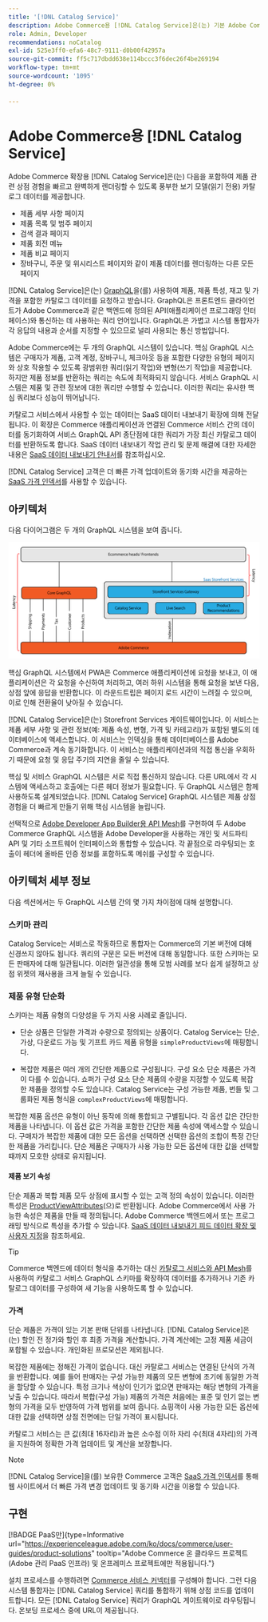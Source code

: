 ```yaml
---
title: '[!DNL Catalog Service]'
description: Adobe Commerce용 [!DNL Catalog Service]은(는) 기본 Adobe Commerce GraphQL 쿼리보다 훨씬 빠르게 제품 표시 페이지 및 제품 목록 페이지의 콘텐츠를 검색할 수 있는 방법을 제공합니다.
role: Admin, Developer
recommendations: noCatalog
exl-id: 525e3ff0-efa6-48c7-9111-d0b00f42957a
source-git-commit: ff5c717dbdd638e114bccc3f6dec26f4be269194
workflow-type: tm+mt
source-wordcount: '1095'
ht-degree: 0%

---
```


# Adobe Commerce용 [!DNL Catalog Service]

Adobe Commerce 확장용 [!DNL Catalog Service]은(는) 다음을 포함하여 제품 관련 상점 경험을 빠르고 완벽하게 렌더링할 수 있도록 풍부한 보기 모델(읽기 전용) 카탈로그 데이터를 제공합니다.

* 제품 세부 사항 페이지
* 제품 목록 및 범주 페이지
* 검색 결과 페이지
* 제품 회전 메뉴
* 제품 비교 페이지
* 장바구니, 주문 및 위시리스트 페이지와 같이 제품 데이터를 렌더링하는 다른 모든 페이지

[!DNL Catalog Service]은(는) [GraphQL](https://graphql.org/)을(를) 사용하여 제품, 제품 특성, 재고 및 가격을 포함한 카탈로그 데이터를 요청하고 받습니다. GraphQL은 프론트엔드 클라이언트가 Adobe Commerce과 같은 백엔드에 정의된 API(애플리케이션 프로그래밍 인터페이스)와 통신하는 데 사용하는 쿼리 언어입니다. GraphQL은 가볍고 시스템 통합자가 각 응답의 내용과 순서를 지정할 수 있으므로 널리 사용되는 통신 방법입니다.

Adobe Commerce에는 두 개의 GraphQL 시스템이 있습니다. 핵심 GraphQL 시스템은 구매자가 제품, 고객 계정, 장바구니, 체크아웃 등을 포함한 다양한 유형의 페이지와 상호 작용할 수 있도록 광범위한 쿼리(읽기 작업)와 변형(쓰기 작업)을 제공합니다. 하지만 제품 정보를 반환하는 쿼리는 속도에 최적화되지 않습니다. 서비스 GraphQL 시스템은 제품 및 관련 정보에 대한 쿼리만 수행할 수 있습니다. 이러한 쿼리는 유사한 핵심 쿼리보다 성능이 뛰어납니다.

카탈로그 서비스에서 사용할 수 있는 데이터는 SaaS 데이터 내보내기 확장에 의해 전달됩니다. 이 확장은 Commerce 애플리케이션과 연결된 Commerce 서비스 간의 데이터를 동기화하여 서비스 GraphQL API 종단점에 대한 쿼리가 가장 최신 카탈로그 데이터를 반환하도록 합니다. SaaS 데이터 내보내기 작업 관리 및 문제 해결에 대한 자세한 내용은 [SaaS 데이터 내보내기 안내서](../data-export/overview.md)를 참조하십시오.

[!DNL Catalog Service] 고객은 더 빠른 가격 업데이트와 동기화 시간을 제공하는 [SaaS 가격 인덱서](../price-index/price-indexing.md)를 사용할 수 있습니다.

## 아키텍처

다음 다이어그램은 두 개의 GraphQL 시스템을 보여 줍니다.

![카탈로그 아키텍처 다이어그램](assets/catalog-service-architecture.png)

핵심 GraphQL 시스템에서 PWA은 Commerce 애플리케이션에 요청을 보내고, 이 애플리케이션은 각 요청을 수신하여 처리하고, 여러 하위 시스템을 통해 요청을 보낸 다음, 상점 앞에 응답을 반환합니다. 이 라운드트립은 페이지 로드 시간이 느려질 수 있으며, 이로 인해 전환율이 낮아질 수 있습니다.

[!DNL Catalog Service]은(는) Storefront Services 게이트웨이입니다. 이 서비스는 제품 세부 사항 및 관련 정보(예: 제품 속성, 변형, 가격 및 카테고리)가 포함된 별도의 데이터베이스에 액세스합니다. 이 서비스는 인덱싱을 통해 데이터베이스를 Adobe Commerce과 계속 동기화합니다.
이 서비스는 애플리케이션과의 직접 통신을 우회하기 때문에 요청 및 응답 주기의 지연을 줄일 수 있습니다.

핵심 및 서비스 GraphQL 시스템은 서로 직접 통신하지 않습니다. 다른 URL에서 각 시스템에 액세스하고 호출에는 다른 헤더 정보가 필요합니다. 두 GraphQL 시스템은 함께 사용하도록 설계되었습니다. [!DNL Catalog Service] GraphQL 시스템은 제품 상점 경험을 더 빠르게 만들기 위해 핵심 시스템을 늘립니다.

선택적으로 [Adobe Developer App Builder용 API Mesh](https://developer.adobe.com/graphql-mesh-gateway/)를 구현하여 두 Adobe Commerce GraphQL 시스템을 Adobe Developer을 사용하는 개인 및 서드파티 API 및 기타 소프트웨어 인터페이스와 통합할 수 있습니다. 각 끝점으로 라우팅되는 호출이 헤더에 올바른 인증 정보를 포함하도록 메쉬를 구성할 수 있습니다.

## 아키텍처 세부 정보

다음 섹션에서는 두 GraphQL 시스템 간의 몇 가지 차이점에 대해 설명합니다.

### 스키마 관리

Catalog Service는 서비스로 작동하므로 통합자는 Commerce의 기본 버전에 대해 신경쓰지 않아도 됩니다. 쿼리의 구문은 모든 버전에 대해 동일합니다. 또한 스키마는 모든 판매자에 대해 일관됩니다. 이러한 일관성을 통해 모범 사례를 보다 쉽게 설정하고 상점 위젯의 재사용을 크게 늘릴 수 있습니다.

### 제품 유형 단순화

스키마는 제품 유형의 다양성을 두 가지 사용 사례로 줄입니다.

* 단순 상품은 단일한 가격과 수량으로 정의되는 상품이다. Catalog Service는 단순, 가상, 다운로드 가능 및 기프트 카드 제품 유형을 `simpleProductViews`에 매핑합니다.

* 복잡한 제품은 여러 개의 간단한 제품으로 구성됩니다. 구성 요소 단순 제품은 가격이 다를 수 있습니다. 쇼퍼가 구성 요소 단순 제품의 수량을 지정할 수 있도록 복잡한 제품을 정의할 수도 있습니다. Catalog Service는 구성 가능한 제품, 번들 및 그룹화된 제품 형식을 `complexProductViews`에 매핑합니다.

복잡한 제품 옵션은 유형이 아닌 동작에 의해 통합되고 구별됩니다. 각 옵션 값은 간단한 제품을 나타냅니다. 이 옵션 값은 가격을 포함한 간단한 제품 속성에 액세스할 수 있습니다. 구매자가 복잡한 제품에 대한 모든 옵션을 선택하면 선택한 옵션의 조합이 특정 간단한 제품을 가리킵니다. 단순 제품은 구매자가 사용 가능한 모든 옵션에 대한 값을 선택할 때까지 모호한 상태로 유지됩니다.

#### 제품 보기 속성

단순 제품과 복합 제품 모두 상점에 표시할 수 있는 고객 정의 속성이 있습니다. 이러한 특성은 [ProductViewAttributes](https://developer.adobe.com/commerce/webapi/graphql/schema/catalog-service/queries/products/#productviewattribute-type)&#x200B;(으)로 반환됩니다. Adobe Commerce에서 사용 가능한 속성은 제품을 만들 때 정의됩니다. Adobe Commerce 백엔드에서 또는 프로그래밍 방식으로 특성을 추가할 수 있습니다. [SaaS 데이터 내보내기 피드 데이터 확장 및 사용자 지정](../data-export/extensibility-and-customizations.md)을 참조하세요.

>[!TIP]
>
>Commerce 백엔드에 데이터 형식을 추가하는 대신 [카탈로그 서비스와 API Mesh](mesh.md)를 사용하여 카탈로그 서비스 GraphQL 스키마를 확장하여 데이터를 추가하거나 기존 카탈로그 데이터를 구성하여 새 기능을 사용하도록 할 수 있습니다.

### 가격

단순 제품은 가격이 있는 기본 판매 단위를 나타냅니다. [!DNL Catalog Service]은(는) 할인 전 정가와 할인 후 최종 가격을 계산합니다. 가격 계산에는 고정 제품 세금이 포함될 수 있습니다. 개인화된 프로모션은 제외됩니다.

복잡한 제품에는 정해진 가격이 없습니다. 대신 카탈로그 서비스는 연결된 단식의 가격을 반환합니다. 예를 들어 판매자는 구성 가능한 제품의 모든 변형에 초기에 동일한 가격을 할당할 수 있습니다. 특정 크기나 색상이 인기가 없으면 판매자는 해당 변형의 가격을 낮출 수 있습니다. 따라서 복합(구성 가능) 제품의 가격은 처음에는 표준 및 인기 없는 변형의 가격을 모두 반영하여 가격 범위를 보여 줍니다. 쇼핑객이 사용 가능한 모든 옵션에 대한 값을 선택하면 상점 전면에는 단일 가격이 표시됩니다.

카탈로그 서비스는 큰 값(최대 16자리)과 높은 소수점 이하 자리 수(최대 4자리)의 가격을 지원하여 정확한 가격 업데이트 및 계산을 보장합니다.

>[!NOTE]
>
> [!DNL Catalog Service]을(를) 보유한 Commerce 고객은 [SaaS 가격 인덱서](../price-index/price-indexing.md)를 통해 웹 사이트에서 더 빠른 가격 변경 업데이트 및 동기화 시간을 이용할 수 있습니다.

## 구현

[!BADGE PaaS만]{type=Informative url="https://experienceleague.adobe.com/ko/docs/commerce/user-guides/product-solutions" tooltip="Adobe Commerce 온 클라우드 프로젝트(Adobe 관리 PaaS 인프라) 및 온프레미스 프로젝트에만 적용됩니다."}

설치 프로세스를 수행하려면 [Commerce 서비스 커넥터](../landing/saas.md)를 구성해야 합니다. 그런 다음 시스템 통합자는 [!DNL Catalog Service] 쿼리를 통합하기 위해 상점 코드를 업데이트합니다. 모든 [!DNL Catalog Service] 쿼리가 GraphQL 게이트웨이로 라우팅됩니다. 온보딩 프로세스 중에 URL이 제공됩니다.
